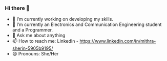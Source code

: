 ### Hi there 👋

- 🔭 I’m currently working on developing my skills.
- 🌱 I’m currently an Electronics and Communication Engineering student and a Programmer.
- 💬 Ask me about anything
- 📫 How to reach me: LinkedIn - https://www.linkedin.com/in/mithra-sherin-5905b9195/
- 😄 Pronouns: She/Her
